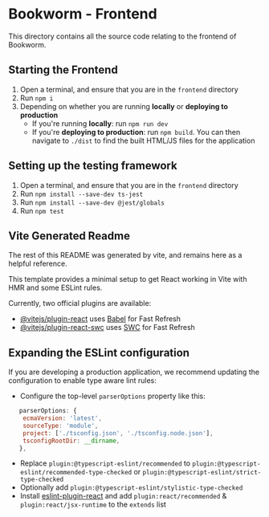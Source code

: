 # Bookworm - Frontend

This directory contains all the source code relating to the frontend of Bookworm.

## Starting the Frontend

1) Open a terminal, and ensure that you are in the `frontend` directory
2) Run `npm i`
3) Depending on whether you are running **locally** or **deploying to production**
   - If you're running **locally**: run `npm run dev`
   - If you're **deploying to production**: run `npm build`. You can then navigate to `./dist` to find the built HTML/JS files for the application

## Setting up the testing framework

1) Open a terminal, and ensure that you are in the `frontend` directory
2) Run `npm install --save-dev ts-jest`
3) Run `npm install --save-dev @jest/globals`
4) Run `npm test`

## Vite Generated Readme

The rest of this README was generated by vite, and remains here as a helpful reference.

This template provides a minimal setup to get React working in Vite with HMR and some ESLint rules.

Currently, two official plugins are available:

- [@vitejs/plugin-react](https://github.com/vitejs/vite-plugin-react/blob/main/packages/plugin-react/README.md) uses [Babel](https://babeljs.io/) for Fast Refresh
- [@vitejs/plugin-react-swc](https://github.com/vitejs/vite-plugin-react-swc) uses [SWC](https://swc.rs/) for Fast Refresh

## Expanding the ESLint configuration

If you are developing a production application, we recommend updating the configuration to enable type aware lint rules:

- Configure the top-level `parserOptions` property like this:

```js
   parserOptions: {
    ecmaVersion: 'latest',
    sourceType: 'module',
    project: ['./tsconfig.json', './tsconfig.node.json'],
    tsconfigRootDir: __dirname,
   },
```

- Replace `plugin:@typescript-eslint/recommended` to `plugin:@typescript-eslint/recommended-type-checked` or `plugin:@typescript-eslint/strict-type-checked`
- Optionally add `plugin:@typescript-eslint/stylistic-type-checked`
- Install [eslint-plugin-react](https://github.com/jsx-eslint/eslint-plugin-react) and add `plugin:react/recommended` & `plugin:react/jsx-runtime` to the `extends` list
